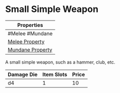 # Small Simple Weapon

| Properties                                                               |
| ------------------------------------------------------------------------ |
| #Melee #Mundane                                                          |
| [Melee Property](../Weapon%20Properties/Melee%20Property.md)             |
| [Mundane Property](../../../Material%20Properties/Mundane%20Property.md) |

A small simple weapon, such as a hammer, club, etc.

| Damage Die | Item Slots | Price |
| ---------- | ---------- | ----- |
| d4         | 1          | 10    |
